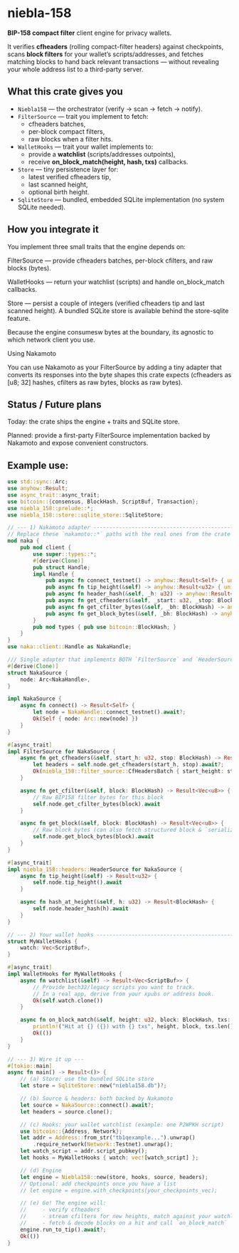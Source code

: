# niebla-158

**BIP-158 compact filter** client engine for privacy wallets.

It verifies **cfheaders** (rolling compact-filter headers) against checkpoints, scans **block filters** for your wallet’s scripts/addresses, and fetches matching blocks to hand back relevant transactions — without revealing your whole address list to a third-party server.

## What this crate gives you

- `Niebla158` — the orchestrator (verify → scan → fetch → notify).
- `FilterSource` — trait you implement to fetch:
  - cfheaders batches,
  - per-block compact filters,
  - raw blocks when a filter hits.
- `WalletHooks` — trait your wallet implements to:
  - provide a **watchlist** (scripts/addresses outpoints),
  - receive **on_block_match(height, hash, txs)** callbacks.
- `Store` — tiny persistence layer for:
  - latest verified cfheaders tip,
  - last scanned height,
  - optional birth height.
- `SqliteStore` — bundled, embedded SQLite implementation (no system SQLite needed).

## How you integrate it

You implement three small traits that the engine depends on:

FilterSource — provide cfheaders batches, per-block cfilters, and raw blocks (bytes).

WalletHooks — return your watchlist (scripts) and handle on_block_match callbacks.

Store — persist a couple of integers (verified cfheaders tip and last scanned height).
A bundled SQLite store is available behind the store-sqlite feature.

Because the engine consumesw bytes at the boundary, its agnostic to which network client you use.

Using Nakamoto

You can use Nakamoto as your FilterSource by adding a tiny adapter that converts its responses into the byte shapes this crate expects (cfheaders as [u8; 32] hashes, cfilters as raw bytes, blocks as raw bytes).

## Status / Future plans

Today: the crate ships the engine + traits and SQLite store.

Planned: provide a first-party FilterSource implementation backed by Nakamoto and expose convenient constructors.

## Example use:

```rust
use std::sync::Arc;
use anyhow::Result;
use async_trait::async_trait;
use bitcoin::{consensus, BlockHash, ScriptBuf, Transaction};
use niebla_158::prelude::*;
use niebla_158::store::sqlite_store::SqliteStore;

// --- 1) Nakamoto adapter ----------------------------------------------------
// Replace these `nakamoto::*` paths with the real ones from the crate you use.
mod naka {
    pub mod client {
        use super::types::*;
        #[derive(Clone)]
        pub struct Handle;
        impl Handle {
            pub async fn connect_testnet() -> anyhow::Result<Self> { unimplemented!() }
            pub async fn tip_height(&self) -> anyhow::Result<u32> { unimplemented!() }
            pub async fn header_hash(&self, _h: u32) -> anyhow::Result<BlockHash> { unimplemented!() }
            pub async fn get_cfheaders(&self, _start: u32, _stop: BlockHash) -> anyhow::Result<Vec<[u8; 32]>> { unimplemented!() }
            pub async fn get_cfilter_bytes(&self, _bh: BlockHash) -> anyhow::Result<Vec<u8>> { unimplemented!() }
            pub async fn get_block_bytes(&self, _bh: BlockHash) -> anyhow::Result<Vec<u8>> { unimplemented!() }
        }
        pub mod types { pub use bitcoin::BlockHash; }
    }
}
use naka::client::Handle as NakaHandle;

/// Single adapter that implements BOTH `FilterSource` and `HeaderSource`.
#[derive(Clone)]
struct NakaSource {
    node: Arc<NakaHandle>,
}

impl NakaSource {
    async fn connect() -> Result<Self> {
        let node = NakaHandle::connect_testnet().await?;
        Ok(Self { node: Arc::new(node) })
    }
}

#[async_trait]
impl FilterSource for NakaSource {
    async fn get_cfheaders(&self, start_h: u32, stop: BlockHash) -> Result<niebla_158::filter_source::CfHeadersBatch> {
        let headers = self.node.get_cfheaders(start_h, stop).await?;
        Ok(niebla_158::filter_source::CfHeadersBatch { start_height: start_h, headers })
    }

    async fn get_cfilter(&self, block: BlockHash) -> Result<Vec<u8>> {
        // Raw BIP158 filter bytes for this block
        self.node.get_cfilter_bytes(block).await
    }

    async fn get_block(&self, block: BlockHash) -> Result<Vec<u8>> {
        // Raw block bytes (can also fetch structured block & `serialize` here)
        self.node.get_block_bytes(block).await
    }
}

#[async_trait]
impl niebla_158::headers::HeaderSource for NakaSource {
    async fn tip_height(&self) -> Result<u32> {
        self.node.tip_height().await
    }

    async fn hash_at_height(&self, h: u32) -> Result<BlockHash> {
        self.node.header_hash(h).await
    }
}

// --- 2) Your wallet hooks ---------------------------------------------------
struct MyWalletHooks {
    watch: Vec<ScriptBuf>,
}

#[async_trait]
impl WalletHooks for MyWalletHooks {
    async fn watchlist(&self) -> Result<Vec<ScriptBuf>> {
        // Provide bech32/legacy scripts you want to track.
        // In a real app, derive from your xpubs or address book.
        Ok(self.watch.clone())
    }

    async fn on_block_match(&self, height: u32, block: BlockHash, txs: Vec<Transaction>) -> Result<()> {
        println!("Hit at {} ({}) with {} txs", height, block, txs.len());
        Ok(())
    }
}

// --- 3) Wire it up ---
#[tokio::main]
async fn main() -> Result<()> {
    // (a) Store: use the bundled SQLite store
    let store = SqliteStore::new("niebla158.db")?;

    // (b) Source & headers: both backed by Nakamoto
    let source = NakaSource::connect().await?;
    let headers = source.clone();

    // (c) Hooks: your wallet watchlist (example: one P2WPKH script)
    use bitcoin::{Address, Network};
    let addr = Address::from_str("tb1qexample...").unwrap()
        .require_network(Network::Testnet).unwrap();
    let watch_script = addr.script_pubkey();
    let hooks = MyWalletHooks { watch: vec![watch_script] };

    // (d) Engine
    let engine = Niebla158::new(store, hooks, source, headers);
    // Optional: add checkpoints once you have a list
    // let engine = engine.with_checkpoints(your_checkpoints_vec);

    // (e) Go! The engine will:
    //     - verify cfheaders
    //     - stream cfilters for new heights, match against your watchlist
    //     - fetch & decode blocks on a hit and call `on_block_match`
    engine.run_to_tip().await?;
    Ok(())
}
```
